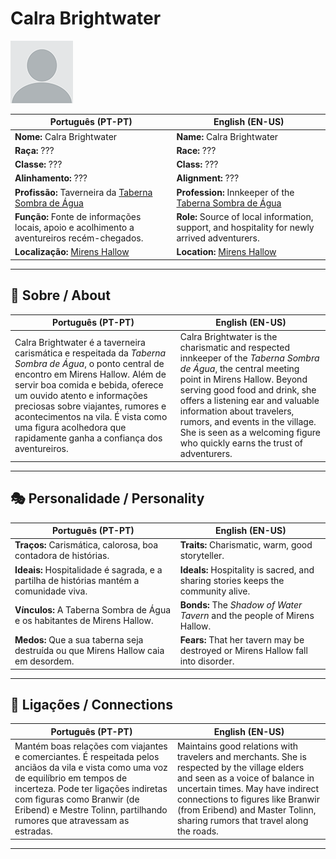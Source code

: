# Calra Brightwater

![Calra Brightwater](docs/assets/npc/npc_blank.png)

| **Português (PT-PT)** | **English (EN-US)** |
| --------------------- | ------------------- |
| **Nome:** Calra Brightwater | **Name:** Calra Brightwater |
| **Raça:** ??? | **Race:** ??? |
| **Classe:** ??? | **Class:** ??? |
| **Alinhamento:** ??? | **Alignment:** ??? |
| **Profissão:** Taverneira da [Taberna Sombra de Água](taberna_sombra_de_agua.md) | **Profession:** Innkeeper of the [Taberna Sombra de Água](taberna_sombra_de_agua.md) |
| **Função:** Fonte de informações locais, apoio e acolhimento a aventureiros recém-chegados. | **Role:** Source of local information, support, and hospitality for newly arrived adventurers. |
| **Localização:** [Mirens Hallow](mirens_hallow.md) | **Location:** [Mirens Hallow](mirens_hallow.md) |

---

## 📖 Sobre / About

| **Português (PT-PT)** | **English (EN-US)** |
| --------------------- | ------------------- |
| Calra Brightwater é a taverneira carismática e respeitada da *Taberna Sombra de Água*, o ponto central de encontro em Mirens Hallow. Além de servir boa comida e bebida, oferece um ouvido atento e informações preciosas sobre viajantes, rumores e acontecimentos na vila. É vista como uma figura acolhedora que rapidamente ganha a confiança dos aventureiros. | Calra Brightwater is the charismatic and respected innkeeper of the *Taberna Sombra de Água*, the central meeting point in Mirens Hallow. Beyond serving good food and drink, she offers a listening ear and valuable information about travelers, rumors, and events in the village. She is seen as a welcoming figure who quickly earns the trust of adventurers. |

---

## 🎭 Personalidade / Personality

| **Português (PT-PT)** | **English (EN-US)** |
| --------------------- | ------------------- |
| **Traços:** Carismática, calorosa, boa contadora de histórias. | **Traits:** Charismatic, warm, good storyteller. |
| **Ideais:** Hospitalidade é sagrada, e a partilha de histórias mantém a comunidade viva. | **Ideals:** Hospitality is sacred, and sharing stories keeps the community alive. |
| **Vínculos:** A Taberna Sombra de Água e os habitantes de Mirens Hallow. | **Bonds:** The *Shadow of Water Tavern* and the people of Mirens Hallow. |
| **Medos:** Que a sua taberna seja destruída ou que Mirens Hallow caia em desordem. | **Fears:** That her tavern may be destroyed or Mirens Hallow fall into disorder. |

---

## 🔗 Ligações / Connections

| **Português (PT-PT)** | **English (EN-US)** |
| --------------------- | ------------------- |
| Mantém boas relações com viajantes e comerciantes. É respeitada pelos anciãos da vila e vista como uma voz de equilíbrio em tempos de incerteza. Pode ter ligações indiretas com figuras como Branwir (de Eribend) e Mestre Tolinn, partilhando rumores que atravessam as estradas. | Maintains good relations with travelers and merchants. She is respected by the village elders and seen as a voice of balance in uncertain times. May have indirect connections to figures like Branwir (from Eribend) and Master Tolinn, sharing rumors that travel along the roads. |

---
